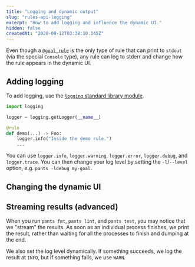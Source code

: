 ```yaml
---
title: "Logging and dynamic output"
slug: "rules-api-logging"
excerpt: "How to add logging and influence the dynamic UI."
hidden: false
createdAt: "2020-09-12T03:38:10.345Z"
---
```

Even though a [`@goal_rule`](doc:rules-api-goals) is the only type of rule that can print to `stdout` (via the special `Console` type), any rule can log to stderr and change how the rule appears in the dynamic UI.

Adding logging
--------------

To add logging, use the [`logging` standard library module](https://docs.python.org/3/library/logging.html).

```python
import logging

logger = logging.getLogger(__name__)

@rule
def demo(...) -> Foo:
    logger.info("Inside the demo rule.")
    ...
```

You can use `logger.info`, `logger.warning`, `logger.error`, `logger.debug`, and `logger.trace`. You can then change your log level by setting the `-l`/`--level` option, e.g. `pants -ldebug my-goal`.

Changing the dynamic UI
-----------------------

Streaming results (advanced)
----------------------------

When you run `pants fmt`, `pants lint`, and `pants test`, you may notice that we "stream" the results. As soon as an individual process finishes, we print the result, rather than waiting for all the processes to finish and dumping at the end.

We also set the log level dynamically. If something succeeds, we log the result at `INFO`, but if something fails, we use `WARN`.
